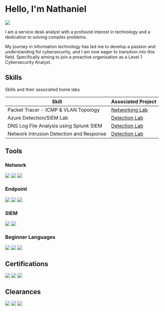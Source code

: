 # Hello, I'm Nathaniel
<a href="https://www.seek.com.au/profile/nathaniel-reich-LvlGTPKwqW"><img src="https://img.shields.io/badge/-SEEK-009900?style=for-the-badge&logo=seek&logoColor=white" /></a>

I am a service desk analyst with a profound interest in technology and a dedication to solving complex problems.

My journey in information technology has led me to develop a passion and understanding for cybersecurity, and I am now eager to transition into this field. Specifically aiming to join a proactive organisation as a Level 1 Cybersecurity Analyst.

## Skills
Skills and their associated home labs

| Skill                                         | Associated Project         |
|-----------------------------------------------|----------------------------|
| Packet Tracer - ICMP & VLAN Topology         | <a href="https://github.com/nathanielreich2k/Packet-Tracer">Networking Lab</a>|
| Azure Detection/SIEM Lab                     | <a href="https://github.com/nathanielreich2k/AzureSIEM">Detection Lab</a>|
| DNS Log File Analysis using Splunk SIEM      | <a href="https://github.com/nathanielreich2k/DNS-Log-File-Analysis-SIM">Detection Lab</a>|
| Network Intrusion Detection and Response     | <a href="https://github.com/nathanielreich2k/Network-Intrusion-Detection-and-Response">Detection Lab</a>|


## Tools

### Network
<div>
    <img src="https://img.shields.io/badge/-Wireshark-1679A7?&style=for-the-badge&logo=Wireshark&logoColor=white" />
    <img src="https://img.shields.io/badge/-Suricata-EF3B2D?&style=for-the-badge&logo=Suricata&logoColor=white" />
    <img src="https://img.shields.io/badge/-Nmap-777BB4?&style=for-the-badge&logo=Nmap&logoColor=white" />
</div>

### Endpoint
<div>
    <img src="https://img.shields.io/badge/-Microsoft_Azure-0089D6?style=for-the-badge&logo=Microsoft%20Azure&logoColor=white" />
    <img src="https://img.shields.io/badge/-Microsoft_Defender_for_Office_365-00A4EF?&style=for-the-badge&logo=Microsoft&logoColor=white" /> 
    <img src="https://img.shields.io/badge/-Microsoft_Active_Directory-00A4EF?&style=for-the-badge&logo=Microsoft&logoColor=white" />
</div>

### SIEM
<div>
    <img src="https://img.shields.io/badge/-Splunk-000000?&style=for-the-badge&logo=Splunk&logoColor=white" />
    <img src="https://img.shields.io/badge/-SAP-005571?&style=for-the-badge&logo=SAP&logoColor=white" />
</div>

### Beginner Languages
<div>
    <img src="https://img.shields.io/badge/-Python-3776AB?style=for-the-badge&logo=python&logoColor=white" />
    <img src="https://img.shields.io/badge/-Linux%20Bash-000000?style=for-the-badge&logo=linux&logoColor=white" />
    <img src="https://img.shields.io/badge/-SQL-4479A1?style=for-the-badge&logo=sql&logoColor=white" />
</div>

## Certifications
<div>
    <img src="https://img.shields.io/badge/-Tafe_Certificate_3_in_IT-007ACC?&style=for-the-badge" />
    <img src="https://img.shields.io/badge/-Google_Cyber_Security_Professional-FF0000?&style=for-the-badge&logo=Google&logoColor=white" />
    <img src="https://img.shields.io/badge/-ITIL_4_Foundation-000080?&style=for-the-badge" />
</div>

## Clearances
<div>
    <img src="https://img.shields.io/badge/-SAPOL_Police_Check-red?&style=for-the-badge" />
    <img src="https://img.shields.io/badge/-AGSVA_Baseline-003366?&style=for-the-badge" />
    <img src="https://img.shields.io/badge/-AGSVA_NV1-003366?&style=for-the-badge" />
</div>

